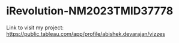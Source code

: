# iRevolution-NM2023TMID37778
Link to visit my project: https://public.tableau.com/app/profile/abishek.devarajan/vizzes
